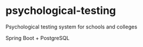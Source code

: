# psychological-testing
Psychological testing system for schools and colleges

Spring Boot + PostgreSQL
